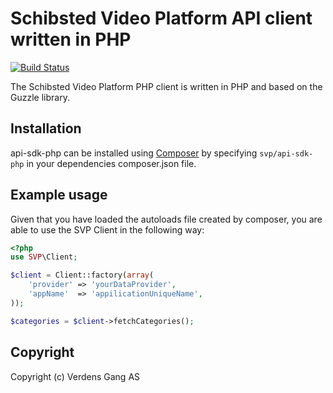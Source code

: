 Schibsted Video Platform API client written in PHP
==============================

[![Build Status](https://travis-ci.org/domeq/svp-api-sdk-php.svg)](https://travis-ci.org/domeq/svp-api-sdk-php)

The Schibsted Video Platform PHP client is written in PHP and based on the Guzzle library.

## Installation
api-sdk-php can be installed using [Composer](https://getcomposer.org/) by specifying `svp/api-sdk-php` in your dependencies composer.json file.

## Example usage
Given that you have loaded the autoloads file created by composer, you are able to use the SVP Client in the following way:

```php
<?php
use SVP\Client;

$client = Client::factory(array(
    'provider' => 'yourDataProvider',
    'appName'  => 'appilicationUniqueName',
));

$categories = $client->fetchCategories();
```

## Copyright
Copyright (c) Verdens Gang AS
